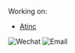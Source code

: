 <!--
**Maple13/Maple13** is a ✨ _special_ ✨ repository because its `README.md` (this file) appears on your GitHub profile.

Here are some ideas to get you started:

- 🔭 I’m currently working on ...
- 🌱 I’m currently learning ...
- 👯 I’m looking to collaborate on ...
- 🤔 I’m looking for help with ...
- 💬 Ask me about ...
- 📫 How to reach me: ...
- 😄 Pronouns: ...
- ⚡ Fun fact: ...
-->

Working on:

- [Atinc](https://github.com/atinc)

![Wechat](https://img.shields.io/badge/mr__Maple13-success?style=flat&logo=Wechat&logoColor=white)
![Email](https://img.shields.io/badge/dukedaijc@gmail.com-blue?style=flat&logo=Gmail&logoColor=white)
